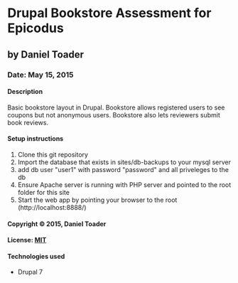 # Drupal Bookstore Assessment for Epicodus
## by Daniel Toader
### Date: May 15, 2015
#### Description
Basic bookstore layout in Drupal. Bookstore allows registered users to see coupons but not anonymous users. Bookstore also lets reviewers submit book reviews.

#### Setup instructions
1. Clone this git repository
2. Import the database that exists in sites/db-backups to your mysql server
3. add db user "user1" with password "password" and all priveleges to the db
3. Ensure Apache server is running with PHP server and pointed to the root folder for this site
4. Start the web app by pointing your browser to the root (http://localhost:8888/)  

#### Copyright © 2015, Daniel Toader  

#### License: [MIT](https://github.com/twbs/bootstrap/blob/master/LICENSE)

#### Technologies used
- Drupal 7
